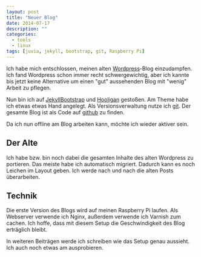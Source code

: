 ```yaml
---
layout: post
title: "Neuer Blog"
date: 2014-07-17
description: ""
categories: 
  - tools
  - linux
tags: [juvia, jekyll, bootstrap, git, Raspberry Pi]
---
```



Ich habe mich entschlossen, meinen alten [Wordpress](http://wpde.org/)-Blog einzudampfen. Ich
fand Wordpress schon immer recht schwergewichtig, aber ich kannte bis jetzt keine Alternative um einen
"gut" aussehenden Blog mit "wenig" Arbeit zu pflegen.


Nun bin ich auf [JekyllBootstrap](http://jekyllbootstrap.com) und [Hooligan](https://github.com/dhulihan/hooligan) gestoßen.
Am Theme habe ich etwas etwas Hand angelegt. Als
Versionsverwaltung nutze ich [git](http://git-scm.com/). Der gesamte Blog ist als 
Code auf [github](https://github.com/0rph3us/jekyll-bootstrap) zu finden.

Da ich nun offline am Blog arbeiten kann, möchte ich wieder aktiver sein.

## Der Alte ##
Ich habe bzw. bin noch dabei die gesamten Inhalte des alten Wordpress zu portieren. Das meiste habe
ich automatisch migriert. Dadurch kann es noch Leichen im Layout geben. Ich werde nach und nach
die alten Posts überarbeiten.


## Technik ##
Die erste Version des Blogs wird auf meinen Raspberry Pi laufen. Als Webserver verwende ich Nginx, außerdem 
verwende ich Varnish zum cachen. Ich hoffe, dass mit diesem Setup die Geschwindigkeit des Blog 
erträglich bleibt. 

In weiteren Beiträgen werde ich schreiben wie das Setup genau aussieht. Ich auch noch etwas
am ausprobieren.
